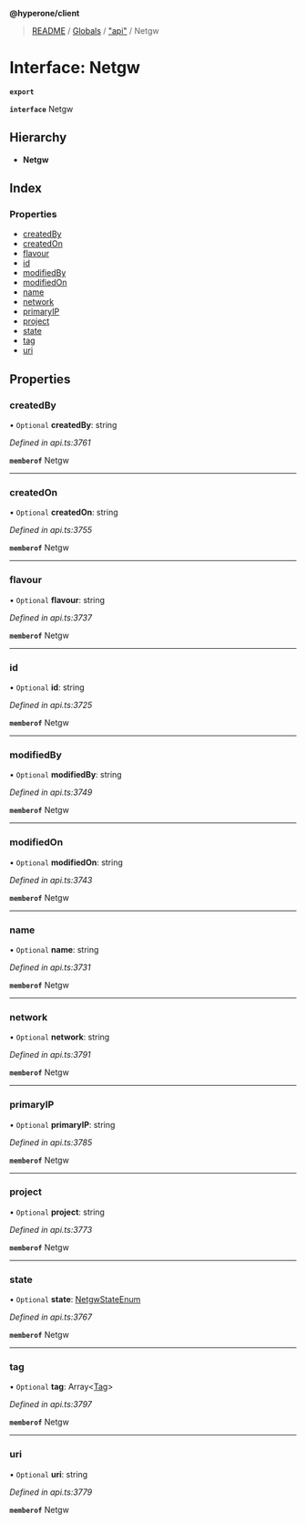 **@hyperone/client**

> [README](../README.md) / [Globals](../globals.md) / ["api"](../modules/_api_.md) / Netgw

# Interface: Netgw

**`export`** 

**`interface`** Netgw

## Hierarchy

* **Netgw**

## Index

### Properties

* [createdBy](_api_.netgw.md#createdby)
* [createdOn](_api_.netgw.md#createdon)
* [flavour](_api_.netgw.md#flavour)
* [id](_api_.netgw.md#id)
* [modifiedBy](_api_.netgw.md#modifiedby)
* [modifiedOn](_api_.netgw.md#modifiedon)
* [name](_api_.netgw.md#name)
* [network](_api_.netgw.md#network)
* [primaryIP](_api_.netgw.md#primaryip)
* [project](_api_.netgw.md#project)
* [state](_api_.netgw.md#state)
* [tag](_api_.netgw.md#tag)
* [uri](_api_.netgw.md#uri)

## Properties

### createdBy

• `Optional` **createdBy**: string

*Defined in api.ts:3761*

**`memberof`** Netgw

___

### createdOn

• `Optional` **createdOn**: string

*Defined in api.ts:3755*

**`memberof`** Netgw

___

### flavour

• `Optional` **flavour**: string

*Defined in api.ts:3737*

**`memberof`** Netgw

___

### id

• `Optional` **id**: string

*Defined in api.ts:3725*

**`memberof`** Netgw

___

### modifiedBy

• `Optional` **modifiedBy**: string

*Defined in api.ts:3749*

**`memberof`** Netgw

___

### modifiedOn

• `Optional` **modifiedOn**: string

*Defined in api.ts:3743*

**`memberof`** Netgw

___

### name

• `Optional` **name**: string

*Defined in api.ts:3731*

**`memberof`** Netgw

___

### network

• `Optional` **network**: string

*Defined in api.ts:3791*

**`memberof`** Netgw

___

### primaryIP

• `Optional` **primaryIP**: string

*Defined in api.ts:3785*

**`memberof`** Netgw

___

### project

• `Optional` **project**: string

*Defined in api.ts:3773*

**`memberof`** Netgw

___

### state

• `Optional` **state**: [NetgwStateEnum](../enums/_api_.netgwstateenum.md)

*Defined in api.ts:3767*

**`memberof`** Netgw

___

### tag

• `Optional` **tag**: Array\<[Tag](_api_.tag.md)>

*Defined in api.ts:3797*

**`memberof`** Netgw

___

### uri

• `Optional` **uri**: string

*Defined in api.ts:3779*

**`memberof`** Netgw
